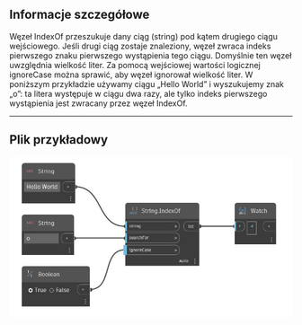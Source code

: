 ## Informacje szczegółowe
Węzeł IndexOf przeszukuje dany ciąg (string) pod kątem drugiego ciągu wejściowego. Jeśli drugi ciąg zostaje znaleziony, węzeł zwraca indeks pierwszego znaku pierwszego wystąpienia tego ciągu. Domyślnie ten węzeł uwzględnia wielkość liter. Za pomocą wejściowej wartości logicznej ignoreCase można sprawić, aby węzeł ignorował wielkość liter. W poniższym przykładzie używamy ciągu „Hello World” i wyszukujemy znak „o”: ta litera występuje w ciągu dwa razy, ale tylko indeks pierwszego wystąpienia jest zwracany przez węzeł IndexOf.
___
## Plik przykładowy

![IndexOf](./DSCore.String.IndexOf_img.jpg)

